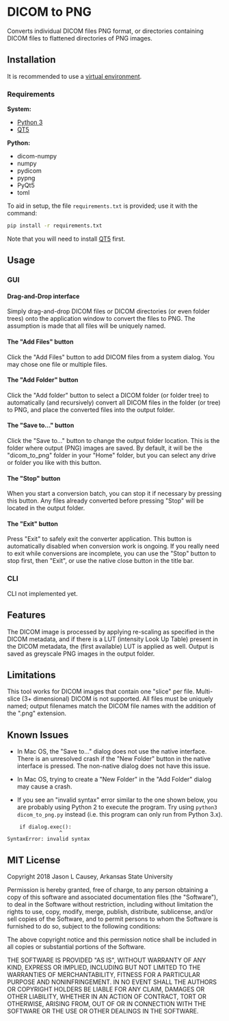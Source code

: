 # DICOM to PNG
Converts individual DICOM files PNG format, or directories containing DICOM
files to flattened directories of PNG images.

## Installation
It is recommended to use a [virtual environment](https://virtualenv.pypa.io/en/stable/).

### Requirements
**System:**

* [Python 3](https://www.python.org/)
* [QT5](https://www.qt.io/)

**Python:**

* dicom-numpy
* numpy
* pydicom
* pypng
* PyQt5
* toml

To aid in setup, the file `requirements.txt` is provided; use it with the command:

```bash
pip install -r requirements.txt
```

Note that you will need to install [QT5](https://www.qt.io/) first.

## Usage
### GUI
#### Drag-and-Drop interface
Simply drag-and-drop DICOM files or DICOM directories (or even folder trees)
onto the application window to convert the files to PNG.  The assumption is made that
all files will be uniquely named.

#### The "Add Files" button
Click the "Add Files" button to add DICOM files from a system dialog.  You may chose one file or multiple files.

#### The "Add Folder" button
Click the "Add folder" button to select a DICOM folder (or folder tree) to automatically (and recursively) convert all DICOM files in the folder (or tree) to PNG, and place the converted files into the output folder.

#### The "Save to..." button
Click the "Save to..." button to change the output folder location.  This is the folder where output (PNG) images are saved.  By default, it will be the "dicom_to_png" folder in your "Home" folder, but you can select any drive or folder you like with this button.

#### The "Stop" button
When you start a conversion batch, you can stop it if necessary by pressing this button.  Any files already converted before pressing "Stop" will be located in the output folder.

#### The "Exit" button
Press "Exit" to safely exit the converter application.  This button is automatically disabled when conversion work is ongoing.  If you really need to exit while conversions are incomplete, you can use the "Stop" button to stop first, then "Exit", or use the native close button in the title bar.

### CLI
CLI not implemented yet.

## Features
The DICOM image is processed by applying re-scaling as specified in the DICOM metadata, and if there is a LUT (intensity Look Up Table) present in the DICOM metadata, the (first available) LUT is applied as well.  Output is saved as greyscale PNG images in the output folder.

## Limitations
This tool works for DICOM images that contain one "slice" per file.  Multi-slice (3+ dimensional) DICOM is not supported.  All files must be uniquely named; output filenames match the DICOM file names with the addition of the ".png" extension.

## Known Issues
* In Mac OS, the "Save to..." dialog does not use the native interface.  There is an unresolved crash if the "New Folder" button in the native interface is pressed.  The non-native dialog does not have this issue.
* In Mac OS, trying to create a "New Folder" in the "Add Folder" dialog may cause a crash.

* If you see an "invalid syntax" error similar to the one shown below, you are probably using Python 2 to execute the program.  Try using `python3 dicom_to_png.py` instead (i.e. this program can only run from Python 3.x).

```text
    if dialog.exec():
                 ^
SyntaxError: invalid syntax
```

## MIT License

Copyright 2018 Jason L Causey, Arkansas State University

Permission is hereby granted, free of charge, to any person obtaining a copy
of this software and associated documentation files (the "Software"), to deal
in the Software without restriction, including without limitation the rights
to use, copy, modify, merge, publish, distribute, sublicense, and/or sell
copies of the Software, and to permit persons to whom the Software is
furnished to do so, subject to the following conditions:

The above copyright notice and this permission notice shall be included in all
copies or substantial portions of the Software.

THE SOFTWARE IS PROVIDED "AS IS", WITHOUT WARRANTY OF ANY KIND, EXPRESS OR
IMPLIED, INCLUDING BUT NOT LIMITED TO THE WARRANTIES OF MERCHANTABILITY,
FITNESS FOR A PARTICULAR PURPOSE AND NONINFRINGEMENT. IN NO EVENT SHALL THE
AUTHORS OR COPYRIGHT HOLDERS BE LIABLE FOR ANY CLAIM, DAMAGES OR OTHER
LIABILITY, WHETHER IN AN ACTION OF CONTRACT, TORT OR OTHERWISE, ARISING FROM,
OUT OF OR IN CONNECTION WITH THE SOFTWARE OR THE USE OR OTHER DEALINGS IN THE
SOFTWARE.